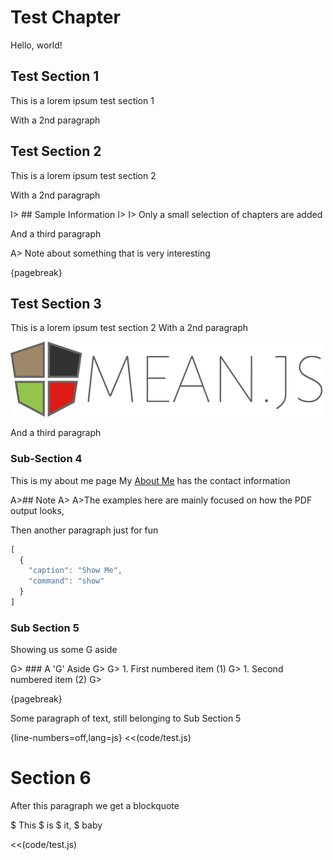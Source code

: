 # Test Chapter
Hello, world!

## Test Section 1
This is a lorem ipsum test section 1

With a 2nd paragraph

## Test Section 2
This is a lorem ipsum test section 2

With a 2nd paragraph

I> ## Sample Information
I>
I> Only a small selection of chapters are added

And a third paragraph

A> Note about something that is very interesting

{pagebreak}


## Test Section 3
This is a lorem ipsum test section 2
With a 2nd paragraph

![MEAN.JS Logo](images/logo.png)

And a third paragraph

### Sub-Section 4
This is my about me page
My [About Me](http://about.me/someone) has the contact information

A>## Note
A>
A>The examples here are mainly focused on how the PDF output looks,

Then another paragraph just for fun

```js
[
  {
    "caption": "Show Me",
    "command": "show"
  }
]
```

### Sub Section 5
Showing us some G aside

G> ### A 'G' Aside
G>
G> 1. First numbered item (1)
G> 1. Second numbered item (2)
G>

{pagebreak}

Some paragraph of text, still belonging to Sub Section 5

{line-numbers=off,lang=js}
<<(code/test.js)


# Section 6

After this paragraph we get a blockquote

$ This
$ is
$ it,
$ baby

<<(code/test.js)
